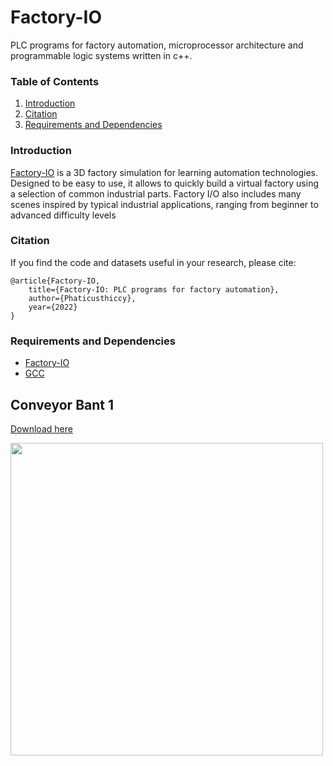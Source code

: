 # Factory-IO
PLC programs for factory automation, microprocessor architecture and programmable logic systems written in c++.

### Table of Contents

1. [Introduction](#introduction)
1. [Citation](#citation)
1. [Requirements and Dependencies](#requirements-and-dependencies)

### Introduction
[Factory-IO](https://factoryio.com/) is a 3D factory simulation for learning automation technologies. Designed to be easy to use, it allows to quickly build a virtual factory using a selection of common industrial parts. Factory I/O also includes many scenes inspired by typical industrial applications, ranging from beginner to advanced difficulty levels

### Citation
If you find the code and datasets useful in your research, please cite:
	
	@article{Factory-IO,
		title={Factory-IO: PLC programs for factory automation},
		author={Phaticusthiccy},
		year={2022}
	}

### Requirements and Dependencies
- [Factory-IO](https://factoryio.com/buy)
- [GCC](https://gcc.gnu.org/install/binaries.html)

##

## Conveyor Bant 1

[Download here](https://github.com/phaticusthiccy/Factory-IO/tree/main/programs/pako.controlio)
<html>
  <height=200>
    <width=200>
      <img src=https://user-images.githubusercontent.com/74794033/168427898-f8959e11-6670-4513-bf38-ec4110effb91.png width=500>
</html>
